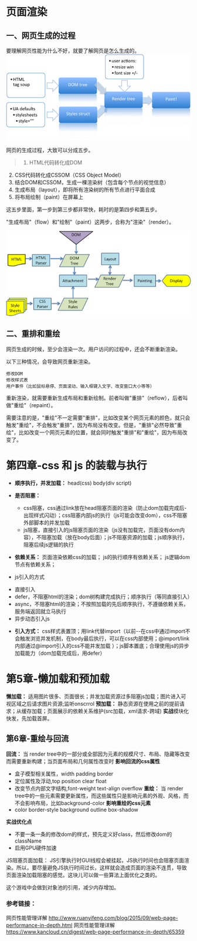 # 页面渲染  

## 一、网页生成的过程
要理解网页性能为什么不好，就要了解网页是怎么生成的。
![](./image/2015-09-17_55fa6a99be423.png)

网页的生成过程，大致可以分成五步。

>1. HTML代码转化成DOM
2. CSS代码转化成CSSOM（CSS Object Model）
3. 结合DOM和CSSOM，生成一棵渲染树（包含每个节点的视觉信息）
4. 生成布局（layout），即将所有渲染树的所有节点进行平面合成
5. 将布局绘制（paint）在屏幕上

这五步里面，第一步到第三步都非常快，耗时的是第四步和第五步。

"生成布局"（flow）和"绘制"（paint）这两步，合称为"渲染"（render）。

![](./image/2015-09-17_55fa6a99ed209.png)

## 二、重排和重绘

网页生成的时候，至少会渲染一次。用户访问的过程中，还会不断重新渲染。

以下三种情况，会导致网页重新渲染。

    修改DOM
    修改样式表
    用户事件（比如鼠标悬停、页面滚动、输入框键入文字、改变窗口大小等等）

重新渲染，就需要重新生成布局和重新绘制。前者叫做"重排"（reflow），后者叫做"重绘"（repaint）。

需要注意的是，"重绘"不一定需要"重排"，比如改变某个网页元素的颜色，就只会触发"重绘"，不会触发"重排"，因为布局没有改变。但是，"重排"必然导致"重绘"，比如改变一个网页元素的位置，就会同时触发"重排"和"重绘"，因为布局改变了。



# 第四章-css 和 js 的装载与执行
* **顺序执行，并发加载：**
head(css) body(div script)

* **是否阻塞：**
    - css阻塞，css通过link放在head阻塞页面的渲染（防止dom加载完成后-出现样式闪动）；css阻塞内部js的执行（js可能会改变dom），css不阻塞外部脚本的并发加载
    - js阻塞，直接引入的js阻塞页面的渲染（js没有加载完，页面没有dom内容），不阻塞加载（放在body后面）；js不阻塞资源的加载；js顺序执行，阻塞后续js逻辑的执行

* **依赖关系：**
页面渲染依赖css的加载；
js的执行顺序有依赖关系；
js逻辑dom节点有依赖关系；

* js引入的方式  
- 直接引入
- defer，不阻塞html的渲染；dom树构建完成执行；顺序执行（等同直接引入）
- async，不阻塞html的渲染；不按照加载的先后顺序执行，不遵循依赖关系，服务端返回就立马执行
- 异步动态引入js
* **引入方式：**
css样式表置顶；用link代替import（以前--在css中通过import不会触发浏览并发机制，在body最后执行，可以在css内部使用；@import/link内部通过@import引入的css不能并发加载 ）；js脚本置底；合理使用js的异步加载能力（dom加载完成后，用defer）

# 第5章-懒加载和预加载
**懒加载：** 适用图片很多、页面很长；并发加载资源过多阻塞js加载；图片进入可视区域之后请求图片资源;监听onscrrol
**预加载：** 静态资源在使用之前的提前请求；从缓存加载；页面展示的依赖关系维护(src加载，xml请求-跨域)
**实战**模块化快发，先加载首屏。

## 第6章-重绘与回流
**回流：**
当 render tree中的一部分或全部因为元素的规模尺寸、布局、隐藏等改变而需要重新构建；当页面布局和几何属性改变时
**影响回流的css属性**
- 盒子模型相关属性，width padding border
- 定位属性及浮动,top position clear float
- 改变节点内部文字结构,font-weight text-align overflow
**重绘：**
当 render tree中的一些元素需要更新属性，而这些属性只是影响元素的外观、风格，而不会影响布局，比如background-color
**影响重绘的css元素**
- color border-style background outline box-shadow

**实战优化点**
- 不要一条一条的修改dom的样式，预先定义好class，然后修改dom的className
- 启用GPU硬件加速

JS阻塞页面加载：
JS引擎执行时GUI线程会被挂起，JS执行时间也会阻塞页面渲染。所以，要尽量避免JS执行时间过长，这样就会造成页面的渲染不连贯，导致页面渲染加载阻塞的感觉。这块儿可以做一些算法上面优化之类的。

这个游戏中会做到对象池的引用，减少内存增加。

### 参考链接：
网页性能管理详解 http://www.ruanyifeng.com/blog/2015/09/web-page-performance-in-depth.html
网页性能管理详解 https://www.kancloud.cn/digest/web-page-performance-in-depth/65359